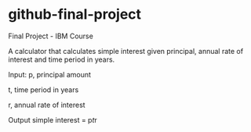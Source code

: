 # github-final-project
Final Project - IBM Course

A calculator that calculates simple interest given principal, annual rate of interest and time period in years.

Input:
   p, principal amount
   
   t, time period in years
   
   r, annual rate of interest
   
   
Output
   simple interest = p*t*r
